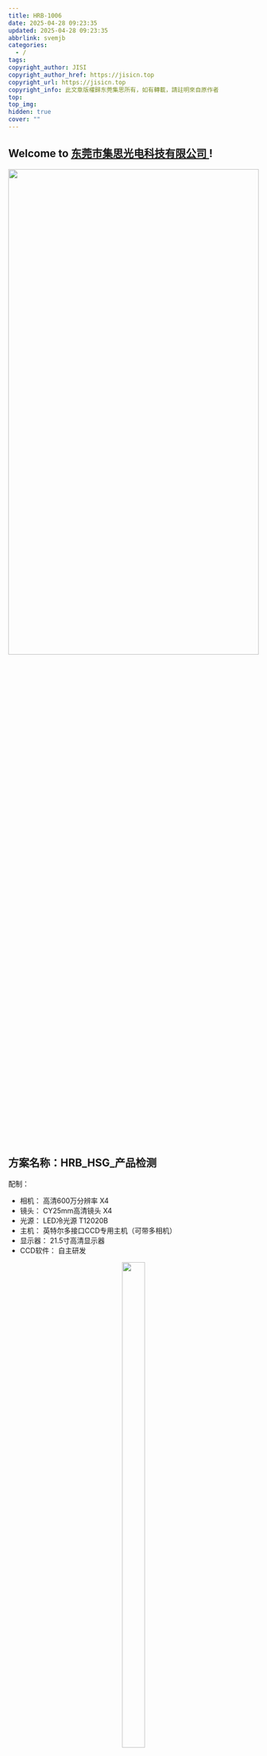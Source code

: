 ```yaml
---
title: HRB-1006
date: 2025-04-28 09:23:35
updated: 2025-04-28 09:23:35
abbrlink: svemjb
categories:
  - /
tags: 
copyright_author: JISI
copyright_author_href: https://jisicn.top
copyright_url: https://jisicn.top
copyright_info: 此文章版權歸东莞集思所有，如有轉載，請註明來自原作者
top: 
top_img: 
hidden: true
cover: ""
---
```

## Welcome to [东莞市集思光电科技有限公司 ](https://jisicn.top) ! 
<div align="center"><img src="https://tc.jisicn.top/img/202405031228351.jpeg" width="100%" height="50%"></img></div>

## 方案名称：HRB_HSG_产品检测
配制：
- 相机： 高清600万分辨率    X4
- 镜头： CY25mm高清镜头    X4
- 光源： LED冷光源 T12020B    
- 主机： 英特尔多接口CCD专用主机（可带多相机）   
- 显示器： 21.5寸高清显示器
- CCD软件： 自主研发

<div align="center"><img src="https://tc.jisicn.top/img/20250428093343543.png" width="30%" height="50%"></img></div>

<!-- 分割 --><div STYLE="page-break-after: always;"></div>

## 二、配件图 
### 相机
**参数**

-   600万像素网口面阵相机，IMX178，黑白
-   传感器类型 CMOS，卷帘快门
-   像元尺寸 2.4 μm × 2.4 μm
-   靶面尺寸 1/1.8''
-   分辨率 3072 × 2048

![bwm5KiVS_MV-CU060.png](https://tc.jisicn.top/img/202303301656247.png)

<!-- 分割 --><div STYLE="page-break-after: always;"></div>

### 镜头
![image.png](https://tc.jisicn.top/img/202503211710167.png)

<!-- 分割 --><div STYLE="page-break-after: always;"></div>

## CCD1 
	测试项目：外针长   打光：普通条形背光
	注：外针可以采用钢针延长的方式来检测，也可以摆斜度错位检测

![image.png](https://tc.jisicn.top/img/202503211703103.png)

效果
![image.png](https://tc.jisicn.top/img/20250428092632831.png)

<!-- 分割 --><div STYLE="page-break-after: always;"></div>

## CCD2
	测试项目：内针正位度   光源：100直径 角度60 圆形红光   距产品 30至50间

![image.png](https://tc.jisicn.top/img/202503211702236.png)

效果
![image.png](https://tc.jisicn.top/img/20250428092553805.png)

<!-- 分割 --><div STYLE="page-break-after: always;"></div>

## CCD3
	测试项目：外针正位度    光源：100直径 角度60 圆形红光   距产品30-50
### 
![image.png](https://tc.jisicn.top/img/202503211702236.png)

效果
![image.png](https://tc.jisicn.top/img/20250428092533436.png)

<!-- 分割 --><div STYLE="page-break-after: always;"></div>

## CCD4
	测试项目：内针针长，客户通过钢针引导   光源：背光

![image.png](https://tc.jisicn.top/img/202503211703103.png)

没有钢针，效果公供参考
![image.png](https://tc.jisicn.top/img/20250428092632831.png)

<!-- 分割 --><div STYLE="page-break-after: always;"></div>
## 下载
[方案下载](https://jisi.lanzout.com/iiwkJ2upwtqf)   
[相机3D图](https://jisi.lanzout.com/iPMxK2gwzj8d)  
[FA 25mm 3D图](https://jisi.lanzout.com/ikwSD2r8p6xc)

---

<center><a href="https://www.jisicn.top" target="_blank">东莞集思光电科技有限公司</a></center>
<center><a href="https://www.jisicn.top" target="_blank">https://www.jisicn.top</a></center>
<center><a href="Https://www.dgjisi.eu.org" target="_blank">https://www.dgjisi.eu.org</a></center>

----

## 如何获取最新CCD程序
关注公众号，并发送`CCD`获取

<div align="center">
    <img src="https://tc.jisicn.top/img/202404251607047.png" width="40%" height="40%"></img>
</div>

------

<div align='center' ><font size='50'>END THANKS</font></div>
<div align='center'><font size='3'><b>联系人：周生  18029199900 「dgjisi@foxmail.com」</b></font></div>
